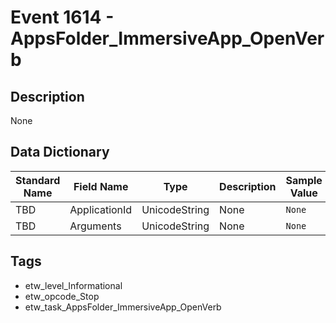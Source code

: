 # Event 1614 - AppsFolder_ImmersiveApp_OpenVerb

## Description
None

## Data Dictionary
|Standard Name|Field Name|Type|Description|Sample Value|
|---|---|---|---|---|
|TBD|ApplicationId|UnicodeString|None|`None`|
|TBD|Arguments|UnicodeString|None|`None`|

## Tags
* etw_level_Informational
* etw_opcode_Stop
* etw_task_AppsFolder_ImmersiveApp_OpenVerb